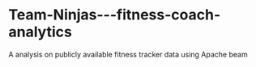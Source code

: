 # Team-Ninjas---fitness-coach-analytics
A analysis on publicly available fitness tracker data using Apache beam
